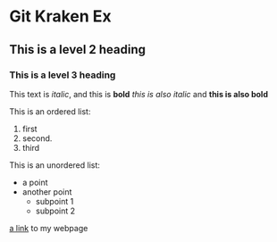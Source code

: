 # Git Kraken Ex

## This is a level 2 heading

### This is a level 3 heading

This text is *italic*, and this is **bold**
_this is also italic_ and __this is also bold__

This is an ordered list:
1. first
1. second.
1. third

This is an unordered list:
- a point
- another point
  - subpoint 1
  - subpoint 2

[a link](http://www.google.com) to my webpage
